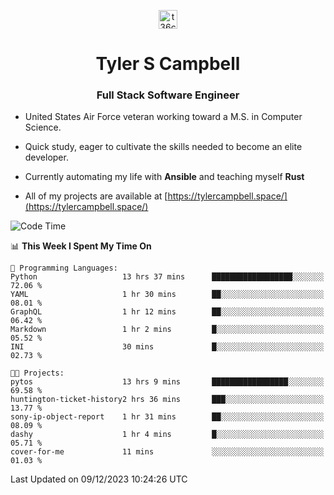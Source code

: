 <p align="center">
<a href="https://www.linkedin.com/in/t36campbell" target="blank"><img align="center" src="https://ik.imagekit.io/t36campbell/Portfolio/linkedin.png.original_m8bbGgPh6.png" alt="t36campbell" height="30" width="30" /></a>
</p>
<h1 align="center">Tyler S Campbell</h1>
<h3 align="center">Full Stack Software Engineer</h3>

* United States Air Force veteran working toward a M.S. in Computer Science.

* Quick study, eager to cultivate the skills needed to become an elite developer.

* Currently automating my life with **Ansible** and teaching myself **Rust**

* All of my projects are available at [https://tylercampbell.space/](https://tylercampbell.space/)

<!--START_SECTION:waka-->
![Code Time](http://img.shields.io/badge/Code%20Time-3%2C028%20hrs%209%20mins-blue)

📊 **This Week I Spent My Time On** 

```text
💬 Programming Languages: 
Python                   13 hrs 37 mins      ██████████████████░░░░░░░   72.06 % 
YAML                     1 hr 30 mins        ██░░░░░░░░░░░░░░░░░░░░░░░   08.01 % 
GraphQL                  1 hr 12 mins        ██░░░░░░░░░░░░░░░░░░░░░░░   06.42 % 
Markdown                 1 hr 2 mins         █░░░░░░░░░░░░░░░░░░░░░░░░   05.52 % 
INI                      30 mins             █░░░░░░░░░░░░░░░░░░░░░░░░   02.73 % 

🐱‍💻 Projects: 
pytos                    13 hrs 9 mins       █████████████████░░░░░░░░   69.58 % 
huntington-ticket-history2 hrs 36 mins       ███░░░░░░░░░░░░░░░░░░░░░░   13.77 % 
sony-ip-object-report    1 hr 31 mins        ██░░░░░░░░░░░░░░░░░░░░░░░   08.09 % 
dashy                    1 hr 4 mins         █░░░░░░░░░░░░░░░░░░░░░░░░   05.71 % 
cover-for-me             11 mins             ░░░░░░░░░░░░░░░░░░░░░░░░░   01.03 % 
```


 Last Updated on 09/12/2023 10:24:26 UTC
<!--END_SECTION:waka-->
